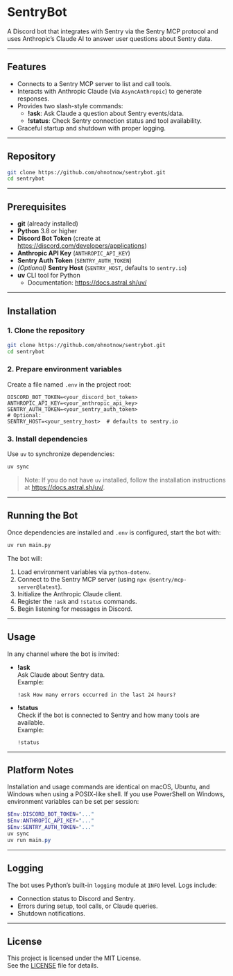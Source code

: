 # SentryBot

A Discord bot that integrates with Sentry via the Sentry MCP protocol and uses Anthropic’s Claude AI to answer user questions about Sentry data.

---

## Features

- Connects to a Sentry MCP server to list and call tools.
- Interacts with Anthropic Claude (via `AsyncAnthropic`) to generate responses.
- Provides two slash-style commands:
  - **!ask**: Ask Claude a question about Sentry events/data.
  - **!status**: Check Sentry connection status and tool availability.
- Graceful startup and shutdown with proper logging.

---

## Repository

```bash
git clone https://github.com/ohnotnow/sentrybot.git
cd sentrybot
```

---

## Prerequisites

- **git** (already installed)
- **Python** 3.8 or higher
- **Discord Bot Token** (create at https://discord.com/developers/applications)
- **Anthropic API Key** (`ANTHROPIC_API_KEY`)
- **Sentry Auth Token** (`SENTRY_AUTH_TOKEN`)
- _(Optional)_ **Sentry Host** (`SENTRY_HOST`, defaults to `sentry.io`)
- **uv** CLI tool for Python
  - Documentation: https://docs.astral.sh/uv/

---

## Installation

### 1. Clone the repository

```bash
git clone https://github.com/ohnotnow/sentrybot.git
cd sentrybot
```

### 2. Prepare environment variables

Create a file named `.env` in the project root:

```
DISCORD_BOT_TOKEN=<your_discord_bot_token>
ANTHROPIC_API_KEY=<your_anthropic_api_key>
SENTRY_AUTH_TOKEN=<your_sentry_auth_token>
# Optional:
SENTRY_HOST=<your_sentry_host>  # defaults to sentry.io
```

### 3. Install dependencies

Use `uv` to synchronize dependencies:

```bash
uv sync
```

> Note: If you do not have `uv` installed, follow the installation instructions at https://docs.astral.sh/uv/.

---

## Running the Bot

Once dependencies are installed and `.env` is configured, start the bot with:

```bash
uv run main.py
```

The bot will:

1. Load environment variables via `python-dotenv`.
2. Connect to the Sentry MCP server (using `npx @sentry/mcp-server@latest`).
3. Initialize the Anthropic Claude client.
4. Register the `!ask` and `!status` commands.
5. Begin listening for messages in Discord.

---

## Usage

In any channel where the bot is invited:

- **!ask** _<question>_  
  Ask Claude about Sentry data.  
  Example:  
  ```
  !ask How many errors occurred in the last 24 hours?
  ```

- **!status**  
  Check if the bot is connected to Sentry and how many tools are available.  
  Example:
  ```
  !status
  ```

---

## Platform Notes

Installation and usage commands are identical on macOS, Ubuntu, and Windows when using a POSIX-like shell. If you use PowerShell on Windows, environment variables can be set per session:

```powershell
$Env:DISCORD_BOT_TOKEN="..."
$Env:ANTHROPIC_API_KEY="..."
$Env:SENTRY_AUTH_TOKEN="..."
uv sync
uv run main.py
```

---

## Logging

The bot uses Python’s built-in `logging` module at `INFO` level. Logs include:

- Connection status to Discord and Sentry.
- Errors during setup, tool calls, or Claude queries.
- Shutdown notifications.

---

## License

This project is licensed under the MIT License.  
See the [LICENSE](LICENSE) file for details.
